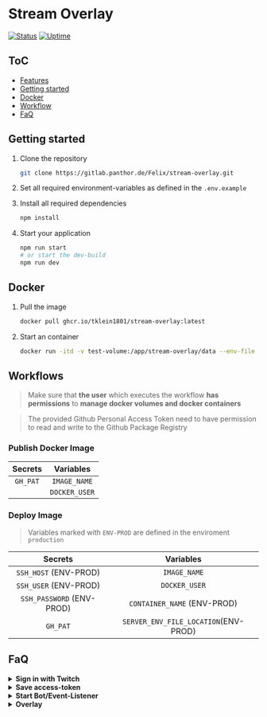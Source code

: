 # Stream Overlay

[![Status](https://status.tklein.it/api/badge/15/status?style=for-the-badge)]() [![Uptime](https://status.tklein.it/api/badge/15/uptime?style=for-the-badge)]()

## ToC

- [Features](#features)
- [Getting started](#getting-started)
- [Docker](#docker)
- [Workflow](#workflows)
- [FaQ](#faq)

## Getting started

1. Clone the repository

   ```bash
   git clone https://gitlab.panthor.de/Felix/stream-overlay.git
   ```

2. Set all required environment-variables as defined in the `.env.example`

3. Install all required dependencies

   ```bash
   npm install
   ```

4. Start your application

   ```bash
   npm run start
   # or start the dev-build
   npm run dev
   ```

## Docker

1. Pull the image

   ```bash
   docker pull ghcr.io/tklein1801/stream-overlay:latest
   ```

2. Start an container

   ```bash
   docker run -itd -v test-volume:/app/stream-overlay/data --env-file '.env' --restart on-failure:3 -p '8090:80' --name=stream-overlay docker pull ghcr.io/tklein1801/stream-overlay:latest
   ```

## Workflows

> Make sure that **the user** which executes the workflow **has permissions** to **manage docker volumes and docker containers**

> The provided Github Personal Access Token need to have permission to read and write to the Github Package Registry

### Publish Docker Image

| Secrets  |   Variables   |
| :------: | :-----------: |
| `GH_PAT` | `IMAGE_NAME`  |
|          | `DOCKER_USER` |

### Deploy Image

> Variables marked with `ENV-PROD` are defined in the enviroment `production`

|          Secrets          |              Variables               |
| :-----------------------: | :----------------------------------: |
|   `SSH_HOST` (ENV-PROD)   |             `IMAGE_NAME`             |
|   `SSH_USER` (ENV-PROD)   |            `DOCKER_USER`             |
| `SSH_PASSWORD` (ENV-PROD) |     `CONTAINER_NAME` (ENV-PROD)      |
|         `GH_PAT`          | `SERVER_ENV_FILE_LOCATION`(ENV-PROD) |

## FaQ

<details>
  <summary><strong>Sign in with Twitch</strong></summary>

- Visit `/auth/login` and sign in with your Twitch account (prefered PanthorDE)

</details>

<details>
  <summary><strong>Save access-token</strong></summary>

- Send a request to `POST /auth/token` with the following payload

```
{
  "token": <TOKEN> // string or object
}
```

</details>

<details>
  <summary><strong>Start Bot/Event-Listener</strong></summary>

> Sign in with Twitch beforehand or save a valid access token

> The endpoint is only reachable if the environment variable `BOT_INIT_PASSWORD` is set. The value of the variable must be specified as the query parameter `password`.

- Call the endpoint `/bot/init` and wait about 2 seconds

</details>

<details>
  <summary><strong>Overlay</strong></summary>

> You are able to customize the overlay by providing these query parameters

```
https://overlay.tklein.it/static/index.html?...
```

|  Param   |        Description        |              Example               |
| :------: | :-----------------------: | :--------------------------------: |
|  `name`  |     Whats your name?      |               Bobby                |
|  `rank`  |    Position @ Panthor     |             Entwickler             |
|  `img`   | Source URL of your avatar | https://...b23446f5f7639b1-128.jpg |
| `stream` |   Current stream title    |       Bohrinsel für Bollmann       |

</details>

